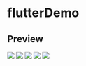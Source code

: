 # flutterDemo

## Preview

![](https://github.com/songlin81/XiaoMiStore/blob/master/preview/cover.png)
![](https://github.com/songlin81/XiaoMiStore/blob/master/preview/about.png)
![](https://github.com/songlin81/XiaoMiStore/blob/master/preview/about.png)
![](https://github.com/songlin81/XiaoMiStore/blob/master/preview/about.png)
![](https://github.com/songlin81/XiaoMiStore/blob/master/preview/about.png)
